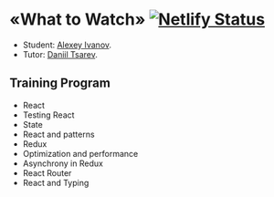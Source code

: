 # «What to Watch» [![Netlify Status](https://api.netlify.com/api/v1/badges/ad8408f1-deef-4412-8f71-92e3e23696ae/deploy-status)](https://app.netlify.com/sites/what-to-watch/deploys)

* Student: [Alexey Ivanov](https://up.htmlacademy.ru/react/4/user/406527).
* Tutor: [Daniil Tsarev](https://htmlacademy.ru/profile/id945835).

## Training Program
* React
* Testing React
* State
* React and patterns
* Redux
* Optimization and performance
* Asynchrony in Redux
* React Router
* React and Typing

